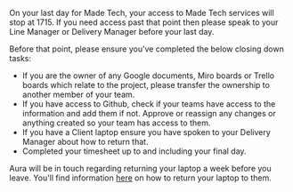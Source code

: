 On your last day for Made Tech, your access to Made Tech services will stop at 1715. If you need access past that point then please speak to your Line Manager or Delivery Manager before your last day.

Before that point, please ensure you’ve completed the below closing down tasks:

- If you are the owner of any Google documents, Miro boards or Trello boards which relate to the project, please transfer the ownership to another member of your team.
- If you have access to Github, check if your teams have access to the information and add them if not. Approve or reassign any changes or anything created so your team has access to them.
- If you have a Client laptop ensure you have spoken to your Delivery Manager about how to return that.
- Completed your timesheet up to and including your final day.

Aura will be in touch regarding returning your laptop a week before you leave. You'll find information [here](https://github.com/madetech/handbook/blob/main/guides/security/leavers_laptop.md) on how to return your laptop to them.
